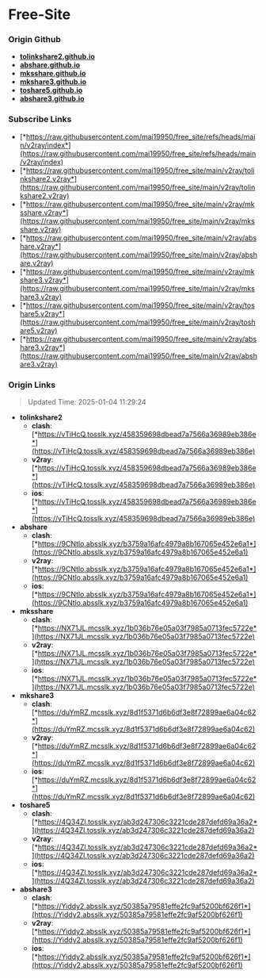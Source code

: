 # Free-Site

### Origin Github

- [**tolinkshare2.github.io**](https://github.com/tolinkshare2/tolinkshare2.github.io)
- [**abshare.github.io**](https://github.com/abshare/abshare.github.io)
- [**mksshare.github.io**](https://github.com/mksshare/mksshare.github.io)
- [**mkshare3.github.io**](https://github.com/mkshare3/mkshare3.github.io)
- [**toshare5.github.io**](https://github.com/toshare5/toshare5.github.io)
- [**abshare3.github.io**](https://github.com/abshare3/abshare3.github.io)

### Subscribe Links

- [*https://raw.githubusercontent.com/mai19950/free_site/refs/heads/main/v2ray/index*](https://raw.githubusercontent.com/mai19950/free_site/refs/heads/main/v2ray/index)
- [*https://raw.githubusercontent.com/mai19950/free_site/main/v2ray/tolinkshare2.v2ray*](https://raw.githubusercontent.com/mai19950/free_site/main/v2ray/tolinkshare2.v2ray)
- [*https://raw.githubusercontent.com/mai19950/free_site/main/v2ray/mksshare.v2ray*](https://raw.githubusercontent.com/mai19950/free_site/main/v2ray/mksshare.v2ray)
- [*https://raw.githubusercontent.com/mai19950/free_site/main/v2ray/abshare.v2ray*](https://raw.githubusercontent.com/mai19950/free_site/main/v2ray/abshare.v2ray)
- [*https://raw.githubusercontent.com/mai19950/free_site/main/v2ray/mkshare3.v2ray*](https://raw.githubusercontent.com/mai19950/free_site/main/v2ray/mkshare3.v2ray)
- [*https://raw.githubusercontent.com/mai19950/free_site/main/v2ray/toshare5.v2ray*](https://raw.githubusercontent.com/mai19950/free_site/main/v2ray/toshare5.v2ray)
- [*https://raw.githubusercontent.com/mai19950/free_site/main/v2ray/abshare3.v2ray*](https://raw.githubusercontent.com/mai19950/free_site/main/v2ray/abshare3.v2ray)

### Origin Links

> Updated Time: 2025-01-04 11:29:24

- **tolinkshare2**
  - **clash**: [*https://vTiHcQ.tosslk.xyz/458359698dbead7a7566a36989eb386e*](https://vTiHcQ.tosslk.xyz/458359698dbead7a7566a36989eb386e)
  - **v2ray**: [*https://vTiHcQ.tosslk.xyz/458359698dbead7a7566a36989eb386e*](https://vTiHcQ.tosslk.xyz/458359698dbead7a7566a36989eb386e)
  - **ios**: [*https://vTiHcQ.tosslk.xyz/458359698dbead7a7566a36989eb386e*](https://vTiHcQ.tosslk.xyz/458359698dbead7a7566a36989eb386e)
- **abshare**
  - **clash**: [*https://9CNtlo.absslk.xyz/b3759a16afc4979a8b167065e452e6a1*](https://9CNtlo.absslk.xyz/b3759a16afc4979a8b167065e452e6a1)
  - **v2ray**: [*https://9CNtlo.absslk.xyz/b3759a16afc4979a8b167065e452e6a1*](https://9CNtlo.absslk.xyz/b3759a16afc4979a8b167065e452e6a1)
  - **ios**: [*https://9CNtlo.absslk.xyz/b3759a16afc4979a8b167065e452e6a1*](https://9CNtlo.absslk.xyz/b3759a16afc4979a8b167065e452e6a1)
- **mksshare**
  - **clash**: [*https://NX71JL.mcsslk.xyz/1b036b76e05a03f7985a0713fec5722e*](https://NX71JL.mcsslk.xyz/1b036b76e05a03f7985a0713fec5722e)
  - **v2ray**: [*https://NX71JL.mcsslk.xyz/1b036b76e05a03f7985a0713fec5722e*](https://NX71JL.mcsslk.xyz/1b036b76e05a03f7985a0713fec5722e)
  - **ios**: [*https://NX71JL.mcsslk.xyz/1b036b76e05a03f7985a0713fec5722e*](https://NX71JL.mcsslk.xyz/1b036b76e05a03f7985a0713fec5722e)
- **mkshare3**
  - **clash**: [*https://duYmRZ.mcsslk.xyz/8d1f5371d6b6df3e8f72899ae6a04c62*](https://duYmRZ.mcsslk.xyz/8d1f5371d6b6df3e8f72899ae6a04c62)
  - **v2ray**: [*https://duYmRZ.mcsslk.xyz/8d1f5371d6b6df3e8f72899ae6a04c62*](https://duYmRZ.mcsslk.xyz/8d1f5371d6b6df3e8f72899ae6a04c62)
  - **ios**: [*https://duYmRZ.mcsslk.xyz/8d1f5371d6b6df3e8f72899ae6a04c62*](https://duYmRZ.mcsslk.xyz/8d1f5371d6b6df3e8f72899ae6a04c62)
- **toshare5**
  - **clash**: [*https://4Q34Zl.tosslk.xyz/ab3d247306c3221cde287defd69a36a2*](https://4Q34Zl.tosslk.xyz/ab3d247306c3221cde287defd69a36a2)
  - **v2ray**: [*https://4Q34Zl.tosslk.xyz/ab3d247306c3221cde287defd69a36a2*](https://4Q34Zl.tosslk.xyz/ab3d247306c3221cde287defd69a36a2)
  - **ios**: [*https://4Q34Zl.tosslk.xyz/ab3d247306c3221cde287defd69a36a2*](https://4Q34Zl.tosslk.xyz/ab3d247306c3221cde287defd69a36a2)
- **abshare3**
  - **clash**: [*https://Yiddy2.absslk.xyz/50385a79581effe2fc9af5200bf626f1*](https://Yiddy2.absslk.xyz/50385a79581effe2fc9af5200bf626f1)
  - **v2ray**: [*https://Yiddy2.absslk.xyz/50385a79581effe2fc9af5200bf626f1*](https://Yiddy2.absslk.xyz/50385a79581effe2fc9af5200bf626f1)
  - **ios**: [*https://Yiddy2.absslk.xyz/50385a79581effe2fc9af5200bf626f1*](https://Yiddy2.absslk.xyz/50385a79581effe2fc9af5200bf626f1)
